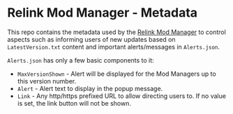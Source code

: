 # Relink Mod Manager - Metadata

This repo contains the metadata used by the [Relink Mod Manager](https://github.com/Relink-Mod-Manager/Relink-Mod-Manager) to control aspects such as informing users of new updates based on `LatestVersion.txt` content and important alerts/messages in `Alerts.json`.

`Alerts.json` has only a few basic components to it:
* `MaxVersionShown` - Alert will be displayed for the Mod Managers up to this version number.
* `Alert` - Alert text to display in the popup message.
* `Link` - Any http/https prefixed URL to allow directing users to. If no value is set, the link button will not be shown.